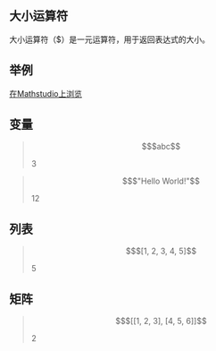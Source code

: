 ## 大小运算符

大小运算符（\$）是一元运算符，用于返回表达式的大小。



## 举例

[在Mathstudio上浏览](http://mathstud.io/?input[0]=JGFiYw%3D%3D&input[1]=JCJIZWxsbyBXb3JsZCEi&input[2]=JFsxLDIsMyw0LDVd&input[3]=JFtbMSwyLDNdLFs0LDUsNl1d)


## 变量

> ```math
> $abc
> ```
>
> $3$

> ```math
> $"Hello World!"
> ```
>
> $12$

## 列表

> ```math
> $[1, 2, 3, 4, 5]
> ```
>
> $5$


## 矩阵

> ```math
> $[[1, 2, 3], [4, 5, 6]]
> ```
>
> $2$
